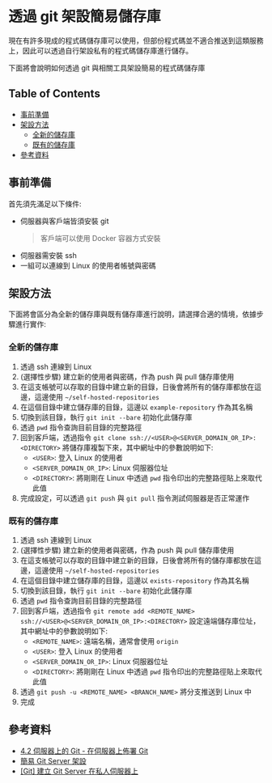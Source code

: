 # 透過 git 架設簡易儲存庫

現在有許多現成的程式碼儲存庫可以使用，但部份程式碼並不適合推送到這類服務上，因此可以透過自行架設私有的程式碼儲存庫進行儲存。

下面將會說明如何透過 git 與相關工具架設簡易的程式碼儲存庫

## Table of Contents

- [事前準備](#事前準備)
- [架設方法](#架設方法)
  - [全新的儲存庫](#全新的儲存庫)
  - [既有的儲存庫](#既有的儲存庫)
- [參考資料](#參考資料)

## 事前準備

首先須先滿足以下條件:

- 伺服器與客戶端皆須安裝 git
  > 客戶端可以使用 Docker 容器方式安裝
- 伺服器需安裝 ssh
- 一組可以連線到 Linux 的使用者帳號與密碼

## 架設方法

下面將會區分為全新的儲存庫與既有儲存庫進行說明，請選擇合適的情境，依據步驟進行實作:

### 全新的儲存庫

1. 透過 ssh 連線到 Linux
2. (選擇性步驟) 建立新的使用者與密碼，作為 push 與 pull 儲存庫使用
3. 在這支帳號可以存取的目錄中建立新的目錄，日後會將所有的儲存庫都放在這邊，這邊使用 `~/self-hosted-repositories`
4. 在這個目錄中建立儲存庫的目錄，這邊以 `example-repository` 作為其名稱
5. 切換到該目錄，執行 `git init --bare` 初始化此儲存庫
6. 透過 `pwd` 指令查詢目前目錄的完整路徑
7. 回到客戶端，透過指令 `git clone ssh://<USER>@<SERVER_DOMAIN_OR_IP>:<DIRECTORY>` 將儲存庫複製下來，其中網址中的參數說明如下:
    - `<USER>`: 登入 Linux 的使用者
    - `<SERVER_DOMAIN_OR_IP>`: Linux 伺服器位址
    - `<DIRECTORY>`: 將剛剛在 Linux 中透過 `pwd` 指令印出的完整路徑貼上來取代此值
8. 完成設定，可以透過 `git push` 與 `git pull` 指令測試伺服器是否正常運作

### 既有的儲存庫

1. 透過 ssh 連線到 Linux
2. (選擇性步驟) 建立新的使用者與密碼，作為 push 與 pull 儲存庫使用
3. 在這支帳號可以存取的目錄中建立新的目錄，日後會將所有的儲存庫都放在這邊，這邊使用 `~/self-hosted-repositories`
4. 在這個目錄中建立儲存庫的目錄，這邊以 `exists-repository` 作為其名稱
5. 切換到該目錄，執行 `git init --bare` 初始化此儲存庫
6. 透過 `pwd` 指令查詢目前目錄的完整路徑
7. 回到客戶端，透過指令 `git remote add <REMOTE_NAME> ssh://<USER>@<SERVER_DOMAIN_OR_IP>:<DIRECTORY>` 設定遠端儲存庫位址，其中網址中的參數說明如下:
    - `<REMOTE_NAME>`: 遠端名稱，通常會使用 `origin`
    - `<USER>`: 登入 Linux 的使用者
    - `<SERVER_DOMAIN_OR_IP>`: Linux 伺服器位址
    - `<DIRECTORY>`: 將剛剛在 Linux 中透過 `pwd` 指令印出的完整路徑貼上來取代此值
8. 透過 `git push -u <REMOTE_NAME> <BRANCH_NAME>` 將分支推送到 Linux 中
9. 完成

## 參考資料

- [4.2 伺服器上的 Git - 在伺服器上佈署 Git](https://git-scm.com/book/zh-tw/v2/%E4%BC%BA%E6%9C%8D%E5%99%A8%E4%B8%8A%E7%9A%84-Git-%E5%9C%A8%E4%BC%BA%E6%9C%8D%E5%99%A8%E4%B8%8A%E4%BD%88%E7%BD%B2-Git)
- [簡易 Git Server 架設](https://ithelp.ithome.com.tw/articles/10250078)
- [[Git] 建立 Git Server 在私人伺服器上](https://myoceane.fr/index.php/git-%E5%BB%BA%E7%AB%8B-git-server-%E5%9C%A8%E7%A7%81%E4%BA%BA%E4%BC%BA%E6%9C%8D%E5%99%A8%E4%B8%8A/)

